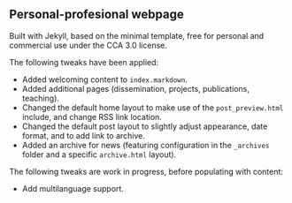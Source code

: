 ## Personal-profesional webpage

Built with Jekyll, based on the minimal template, free for personal and commercial use under the CCA 3.0 license.

The following tweaks have been applied:

- Added welcoming content to `index.markdown`.
- Added additional pages (dissemination, projects, publications, teaching).
- Changed the default home layout to make use of the `post_preview.html` include, and change RSS link location.
- Changed the default post layout to slightly adjust appearance, date format, and to add link to archive.
- Added an archive for news (featuring configuration in the `_archives` folder and a specific `archive.html` layout).

The following tweaks are work in progress, before populating with content:

- Add multilanguage support.